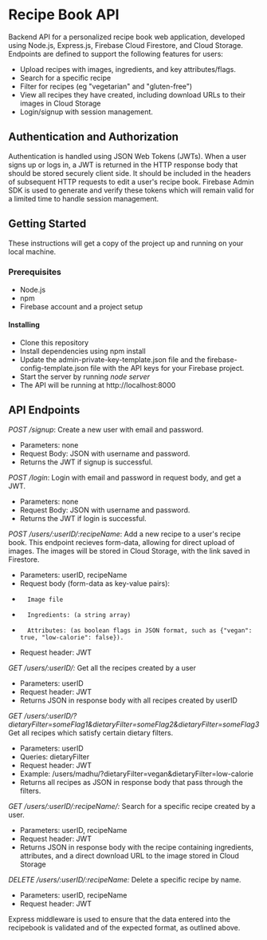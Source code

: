 # Recipe Book API
Backend API for a personalized recipe book web application, developed using Node.js, Express.js, Firebase Cloud Firestore, and Cloud Storage. Endpoints are defined to support the following features for users:
* Upload recipes with images, ingredients, and key attributes/flags.
* Search for a specific recipe 
* Filter for recipes (eg "vegetarian" and "gluten-free")
* View all recipes they have created, including download URLs to their images in Cloud Storage
* Login/signup with session management.

## Authentication and Authorization
Authentication is handled using JSON Web Tokens (JWTs). When a user signs up or logs in, a JWT is returned in the HTTP response body that should be stored securely client side. It should be included in the headers of subsequent HTTP requests to edit a user's recipe book. Firebase Admin SDK is used to generate and verify these tokens which will remain valid for a limited time to handle session management. 

## Getting Started
These instructions will get a copy of the project up and running on your local machine.

### Prerequisites
* Node.js
* npm
* Firebase account and a project setup

#### Installing
* Clone this repository
* Install dependencies using npm install
* Update the admin-private-key-template.json file and the firebase-config-template.json file with the API keys for your Firebase project.
* Start the server by running *node server*
* The API will be running at http://localhost:8000

## API Endpoints
*POST /signup*: Create a new user with email and password.
*   Parameters: none
*   Request Body: JSON with username and password.
*   Returns the JWT if signup is successful. 

*POST /login*: Login with email and password in request body, and get a JWT.
*   Parameters: none
*   Request Body: JSON with username and password.
*   Returns the JWT if login is successful. 

*POST /users/:userID/:recipeName*: Add a new recipe to a user's recipe book. This endpoint recieves form-data, allowing for direct upload of images. The images will be stored in Cloud Storage, with the link saved in Firestore.
*   Parameters: userID, recipeName
*   Request body (form-data as key-value pairs):
*       Image file
*       Ingredients: (a string array)
*       Attributes: (as boolean flags in JSON format, such as {"vegan": true, "low-calorie": false}).
*   Request header: JWT

*GET /users/:userID/:* Get all the recipes created by a user
*   Parameters: userID
*   Request header: JWT
*   Returns JSON in response body with all recipes created by userID

*GET /users/:userID/?dietaryFilter=someFlag1&dietaryFilter=someFlag2&dietaryFilter=someFlag3* Get all recipes which satisfy certain dietary filters. 
*   Parameters: userID
*   Queries: dietaryFilter
*   Request header: JWT
*   Example: /users/madhu/?dietaryFilter=vegan&dietaryFilter=low-calorie 
*   Returns all recipes as JSON in response body that pass through the filters. 

*GET /users/:userID/:recipeName/:* Search for a specific recipe created by a user.
*   Parameters: userID, recipeName
*   Request header: JWT
*   Returns JSON in response body with the recipe containing ingredients, attributes, and a direct download URL to the image stored in Cloud Storage

*DELETE /users/:userID/:recipeName:* Delete a specific recipe by name.
*   Parameters: userID, recipeName
*   Request header: JWT

Express middleware is used to ensure that the data entered into the recipebook is validated and of the expected format, as outlined above.
